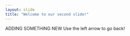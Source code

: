 ```yaml
---
layout: slide
title: "Welcome to our second slide!"
---
```

ADDING SOMETHING NEW
Use the left arrow to go back!


